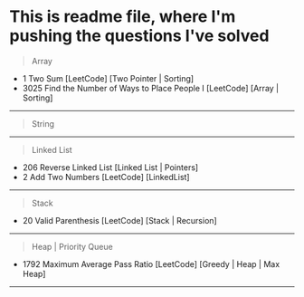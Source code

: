 # This is readme file, where I'm pushing the questions I've solved
> Array 
- 1 Two Sum [LeetCode] [Two Pointer | Sorting]
- 3025 Find the Number of Ways to Place People I [LeetCode] [Array | Sorting]
---
> String 
---
> Linked List 
- 206 Reverse Linked List [Linked List | Pointers]
- 2 Add Two Numbers [LeetCode] [LinkedList]
---
> Stack 
- 20 Valid Parenthesis [LeetCode] [Stack | Recursion]
---
> Heap | Priority Queue 
- 1792 Maximum Average Pass Ratio [LeetCode] [Greedy | Heap | Max Heap]
---
